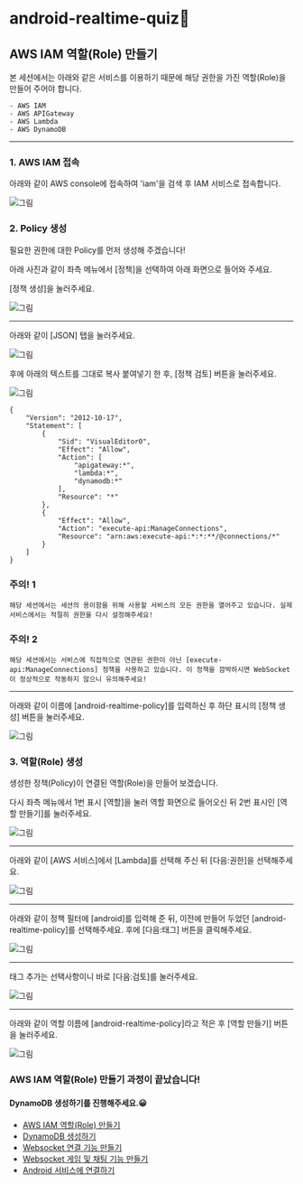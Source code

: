 # android-realtime-quiz🥳

## AWS IAM 역할(Role) 만들기

본 세션에서는 아래와 같은 서비스를 이용하기 때문에 해당 권한을 가진 역할(Role)을 만들어 주어야 합니다.
~~~
- AWS IAM
- AWS APIGateway
- AWS Lambda
- AWS DynamoDB
~~~

---

### 1. AWS IAM 접속

아래와 같이 AWS console에 접속하여 'iam'을 검색 후 IAM 서비스로 접속합니다.

![그림](../images/iam/1.png)

### 2. Policy 생성

필요한 권한에 대한 Policy를 먼저 생성해 주겠습니다!

아래 사진과 같이 좌측 메뉴에서 [정책]을 선택하여 아래 화면으로 들어와 주세요.

[정책 생성]을 눌러주세요.

![그림](../images/iam/2.png)

---

아래와 같이 [JSON] 탭을 눌러주세요.

![그림](../images/iam/3.png)

후에 아래의 텍스트를 그대로 복사 붙여넣기 한 후, [정책 검토] 버튼을 눌러주세요.

![그림](../images/iam/4.png)

~~~
{
    "Version": "2012-10-17",
    "Statement": [
        {
            "Sid": "VisualEditor0",
            "Effect": "Allow",
            "Action": [
                "apigateway:*",
                "lambda:*",
                "dynamodb:*"
            ],
            "Resource": "*"
        },
        {
            "Effect": "Allow",
            "Action": "execute-api:ManageConnections",
            "Resource": "arn:aws:execute-api:*:*:**/@connections/*"
        }
    ]
}
~~~

### 주의! 1

~~~
해당 세션에서는 세션의 용이함을 위해 사용할 서비스의 모든 권한을 열어주고 있습니다. 실제 서비스에서는 적절히 권한을 다시 설정해주세요!
~~~

### 주의! 2
~~~
해당 세션에서는 서비스에 직접적으로 연관된 권한이 아닌 [execute-api:ManageConnections] 정책을 사용하고 있습니다. 이 정책을 깜박하시면 WebSocket이 정상적으로 작동하지 않으니 유의해주세요!
~~~

---

아래와 같이 이름에 [android-realtime-policy]를 입력하신 후 하단 표시의 [정책 생성] 버튼을 눌러주세요.

![그림](../images/iam/5.png)

### 3. 역할(Role) 생성

생성한 정책(Policy)이 연결된 역할(Role)을 만들어 보겠습니다.

다시 좌측 메뉴에서 1번 표시 [역할]을 눌러 역할 화면으로 들어오신 뒤 2번 표시인 [역할 만들기]를 눌러주세요.

![그림](../images/iam/6.png)

---

아래와 같이 [AWS 서비스]에서 [Lambda]를 선택해 주신 뒤 [다음:권한]을 선택해주세요.

![그림](../images/iam/7.png)

---

아래와 같이 정책 필터에 [android]를 입력해 준 뒤, 이전에 만들어 두었던 [android-realtime-policy]를 선택해주세요. 후에 [다음:태그] 버튼을 클릭해주세요.

![그림](../images/iam/8.png)

---

태그 추가는 선택사항이니 바로 [다음:검토]를 눌러주세요.

![그림](../images/iam/9.png)

---

아래와 같이 역할 이름에 [android-realtime-policy]라고 적은 후 [역할 만들기] 버튼을 눌러주세요.

![그림](../images/iam/10.png)

### AWS IAM 역할(Role) 만들기 과정이 끝났습니다!
#### DynamoDB 생성하기를 진행해주세요.😀


- [AWS IAM 역할(Role) 만들기]()
- [DynamoDB 생성하기]()
- [Websocket 연결 기능 만들기]()
- [Websocket 게임 및 채팅 기능 만들기]()
- [Android 서비스에 연결하기]()